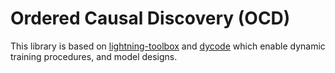 # Ordered Causal Discovery (OCD)

This library is based on [lightning-toolbox](https://github.com/vahidzee/lightning-toolbox) and [dycode](https://github.com/vahidzee/dycode) which enable dynamic training procedures, and model designs.

